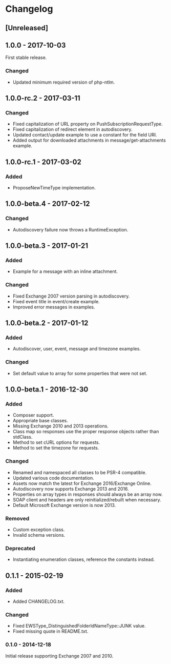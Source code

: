 # Changelog

## [Unreleased]

## 1.0.0 - 2017-10-03

First stable release.

### Changed

- Updated minimum required version of php-ntlm.

## 1.0.0-rc.2 - 2017-03-11

### Changed

- Fixed capitalization of URL property on PushSubscriptionRequestType.
- Fixed capitalization of redirect element in autodiscovery.
- Updated contact/update example to use a constant for the field URI.
- Added output for downloaded attachments in message/get-attachments example.

## 1.0.0-rc.1 - 2017-03-02

### Added

- ProposeNewTimeType implementation.

## 1.0.0-beta.4 - 2017-02-12

### Changed

- Autodiscovery failure now throws a RuntimeException.

## 1.0.0-beta.3 - 2017-01-21

### Added

- Example for a message with an inline attachment.

### Changed

- Fixed Exchange 2007 version parsing in autodiscovery.
- Fixed event title in event/create example.
- Improved error messages in examples.

## 1.0.0-beta.2 - 2017-01-12

### Added

- Autodiscover, user, event, message and timezone examples.

### Changed

- Set default value to array for some properties that were not set.

## 1.0.0-beta.1 - 2016-12-30

### Added

- Composer support.
- Appropriate base classes.
- Missing Exchange 2010 and 2013 operations.
- Class map so responses use the proper response objects rather than stdClass.
- Method to set cURL options for requests.
- Method to set the timezone for requests.

### Changed

- Renamed and namespaced all classes to be PSR-4 compatible.
- Updated various code documentation.
- Assets now match the latest for Exchange 2016/Exchange Online.
- Autodiscovery now supports Exchange 2013 and 2016.
- Properties on array types in responses should always be an array now.
- SOAP client and headers are only reinitialized/rebuilt when necessary.
- Default Microsoft Exchange version is now 2013.

### Removed

- Custom exception class.
- Invalid schema versions.

### Deprecated

- Instantiating enumeration classes, reference the constants instead.

## 0.1.1 - 2015-02-19

### Added

- Added CHANGELOG.txt.

### Changed

- Fixed EWSType_DistinguishedFolderIdNameType::JUNK value.
- Fixed missing quote in README.txt.

### 0.1.0 - 2014-12-18

Initial release supporting Exchange 2007 and 2010.
